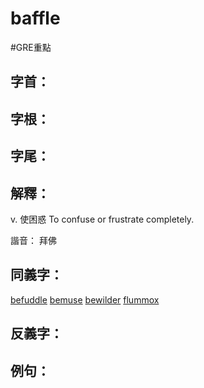 # baffle

#GRE重點 
## 字首：

## 字根：

## 字尾：


## 解釋：
v. 
使困惑
To confuse or frustrate completely.

諧音：
拜佛

## 同義字：
[befuddle](/Vocabulary/B/befuddle.md)
[bemuse](/Vocabulary/B/bemuse.md)
[bewilder](/Vocabulary/B/bewilder.md)
[flummox](/Vocabulary/F/flummox.md)

## 反義字：

## 例句：

